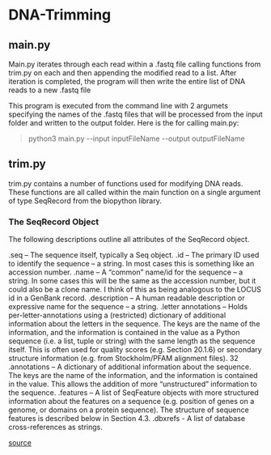 # DNA-Trimming
 
## main.py

Main.py iterates through each read within a .fastq file calling functions from trim.py on each and then appending the modified read to a list. After iteration is completed, the program will then write the entire list of DNA reads to a new .fastq file

This program is executed from the command line with 2 argumets specifying the names of the .fastq files that will be processed from the input folder and written to the output folder. Here is the for calling main.py:

> python3 main.py --input inputFileName --output outputFileName


## trim.py

trim.py contains a number of functions used for modifying DNA reads. These functions are all called within the main function on a single argument of type SeqRecord from the biopython library. 


### The SeqRecord Object
The following descriptions outline all attributes of the SeqRecord object.

.seq – The sequence itself, typically a Seq object.
.id – The primary ID used to identify the sequence – a string. In most cases this is something like an accession number.
.name – A “common” name/id for the sequence – a string. In some cases this will be the same as the accession number, but it could also be a clone name. I think of this as being analogous to the LOCUS id in a GenBank record.
.description – A human readable description or expressive name for the sequence – a string.
.letter annotations – Holds per-letter-annotations using a (restricted) dictionary of additional information about the letters in the sequence. The keys are the name of the information, and the information is contained in the value as a Python sequence (i.e. a list, tuple or string) with the same length as the sequence itself. This is often used for quality scores (e.g. Section 20.1.6) or secondary structure information (e.g. from Stockholm/PFAM alignment files).
32
.annotations – A dictionary of additional information about the sequence. The keys are the name of the information, and the information is contained in the value. This allows the addition of more “unstructured” information to the sequence.
.features – A list of SeqFeature objects with more structured information about the features on a sequence (e.g. position of genes on a genome, or domains on a protein sequence). The structure of sequence features is described below in Section 4.3.
.dbxrefs - A list of database cross-references as strings.

[source](http://biopython.org/DIST/docs/tutorial/Tutorial-1.81.pdf)